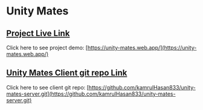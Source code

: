# Unity Mates

## [Project Live Link](https://unity-mates.web.app/)

Click here to see project demo: [https://unity-mates.web.app/](https://unity-mates.web.app/)

## [Unity Mates Client git repo Link](https://github.com/kamrulHasan833/unity-mates-server.git)

Click here to see client git repo: [https://github.com/kamrulHasan833/unity-mates-server.git](https://github.com/kamrulHasan833/unity-mates-server.git)
